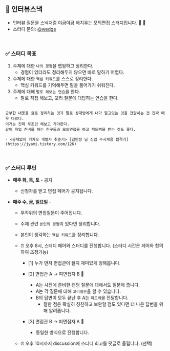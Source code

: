 ## 🍿 인터뷰스낵

- 인터뷰 질문을 스낵처럼 야금야금 해치우는 모의면접 스터디입니다. 👥 👥
- 스터디 문의: [@wedge](https://github.com/sihyung92) 

<br/>

### ✅ 스터디 목표

1. 주제에 대한 `나의 경험`을 맵핑하고 정리한다.
    - 경험이 있더라도 정리해두지 않으면 바로 말하기 어렵다.
2. 주제에 대한 `핵심 키워드`를 스스로 정리한다.
    - 핵심 키워드를 기억해두면 말을 풀어가기 쉬워진다.
3. 주제에 대해 `말로 해보는 연습`을 한다.
    - 말로 직접 해보고, 꼬리 질문에 대답하는 연습을 한다.

```

공부한 내용을 글로 정리하는 것과 말로 상대방에게 내가 알고있는 것을 전달하는 건 진짜 매우 다르다. 
이거는 진짜 무조건 해보고 가야한다. 
같이 취업 준비를 하는 친구들과 모의면접을 하고 피드백을 받는 것도 좋다.

- <공채없이 카카오 개발자 취준기> [김민정 님 신입 수시채용 합격기](https://jyami.tistory.com/126)

```

<br/>

### ✅ 스터디 루틴

- __매주 화, 목, 토__ - 공지
    - 신청자를 받고 면접 페어가 공지됩니다.

- __매주 수, 금, 일요일__ -
    - 무작위의 면접질문이 주어집니다. 
    - 주제 관련 `본인의 경험`이 있다면 정리합니다.
    - 본인이 생각하는 `핵심 키워드`를 정리합니다.
    - ⏰ 오후 8시, 스터디 페어와 스터디를 진행합니다. (스터디 시간은 페어와 합의하여 조정가능)
        - [1] 누가 먼저 면접관이 될지 재미있게 정해봅니다.

        - [2] 면접관 A → 피면접자 B 🙋
            - A는 사전에 준비한 랜덤 질문에 대해서도 질문해 줍니다.
            - A는 각 질문에 대해 `꼬리질문`을 할 수 있습니다.
            - B의 답변이 모두 끝난 후 A는 `피드백`을 전달합니다. 
                - 잘한 점은 확실히 칭찬하고 보완할 점도 있다면 더 나은 답변을 위해 알려줍니다.


        - [3] 면접관 B → 피면접자 A 🙋
            - 동일한 방식으로 진행합니다.

    - ⏰ 오후 10시까지 discussion에 스터디 회고를 댓글로 올립니다. (선택)
